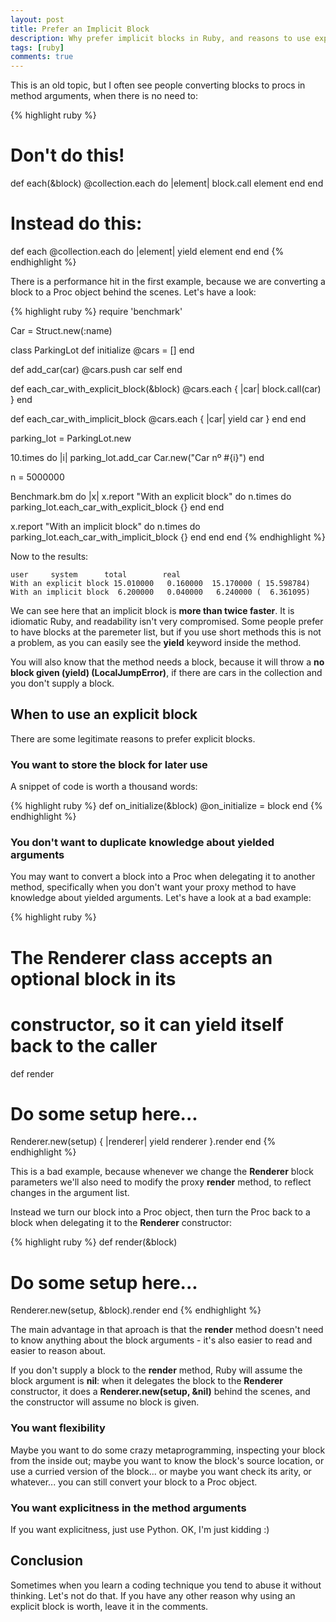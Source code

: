```yaml
---
layout: post
title: Prefer an Implicit Block
description: Why prefer implicit blocks in Ruby, and reasons to use explicit blocks.
tags: [ruby]
comments: true
---
```


This is an old topic, but I often see people converting blocks to procs in
method arguments, when there is no need to:

{% highlight ruby %}
# Don't do this!
def each(&block)
  @collection.each do |element|
    block.call element
  end
end

# Instead do this:
def each
  @collection.each do |element|
    yield element
  end
end
{% endhighlight %}

There is a performance hit in the first example, because we are converting a
block to a Proc object behind the scenes. Let's have a look:

{% highlight ruby %}
require 'benchmark'

Car = Struct.new(:name)

class ParkingLot
  def initialize
    @cars = []
  end
  
  def add_car(car)
    @cars.push car
    self
  end
  
  def each_car_with_explicit_block(&block)
    @cars.each { |car| block.call(car) }
  end
  
  def each_car_with_implicit_block
    @cars.each { |car| yield car }
  end
end

parking_lot = ParkingLot.new

10.times do |i|
  parking_lot.add_car Car.new("Car nº #{i}")
end

n = 5000000

Benchmark.bm do |x|
  x.report "With an explicit block" do
    n.times do
      parking_lot.each_car_with_explicit_block {}
    end
  end
  
  x.report "With an implicit block" do
    n.times do
      parking_lot.each_car_with_implicit_block {}
    end
  end
end
{% endhighlight %}

Now to the results:

    user     system      total        real
    With an explicit block 15.010000   0.160000  15.170000 ( 15.598784)
    With an implicit block  6.200000   0.040000   6.240000 (  6.361095)

We can see here that an implicit block is **more than twice faster**. It is
idiomatic Ruby, and readability isn't very compromised. Some people prefer to
have blocks at the paremeter list, but if you use short methods this is not
a problem, as you can easily see the **yield** keyword inside the method.

You will also know that the method needs a block, because it will throw a **no
block given (yield) (LocalJumpError)**, if there are cars in the collection and
you don't supply a block.

## When to use an explicit block

There are some legitimate reasons to prefer explicit blocks.

### You want to store the block for later use

A snippet of code is worth a thousand words:

{% highlight ruby %}
def on_initialize(&block)
  @on_initialize = block
end
{% endhighlight %}

### You don't want to duplicate knowledge about yielded arguments

You may want to convert a block into a Proc when delegating it to another method,
specifically when you don't want your proxy method to have knowledge about
yielded arguments. Let's have a look at a bad example:

{% highlight ruby %}
# The Renderer class accepts an optional block in its
# constructor, so it can yield itself back to the caller
def render
  # Do some setup here...
  Renderer.new(setup) { |renderer| yield renderer }.render
end
{% endhighlight %}

This is a bad example, because whenever we change the **Renderer** block
parameters we'll also need to modify the proxy **render** method, to reflect
changes in the argument list.

Instead we turn our block into a Proc object, then turn the Proc back to a
block when delegating it to the **Renderer** constructor:

{% highlight ruby %}
def render(&block)
  # Do some setup here...
  Renderer.new(setup, &block).render
end
{% endhighlight %}

The main advantage in that aproach is that the **render** method doesn't need
to know anything about the block arguments - it's also easier to read and easier
to reason about.

If you don't supply a block to the **render** method, Ruby will assume the block
argument is **nil**: when it delegates the block to the **Renderer** constructor,
it does a **Renderer.new(setup, &nil)** behind the scenes, and the constructor
will assume no block is given.

### You want flexibility

Maybe you want to do some crazy metaprogramming, inspecting your block from the
inside out; maybe you want to know the block's source location, or use a
curried version of the block... or maybe you want check its arity, or
whatever... you can still convert your block to a Proc object.

### You want explicitness in the method arguments

If you want explicitness, just use Python. OK, I'm just kidding :)

## Conclusion

Sometimes when you learn a coding technique you tend to abuse it without thinking.
Let's not do that. If you have any other reason why using an explicit block is worth,
leave it in the comments.
